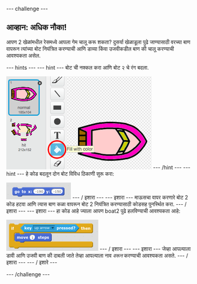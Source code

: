 \--- challenge \---

## आव्हान: अधिक नौका!

आपण 2 खेळांमधील रेसमध्ये आपला गेम चालू करू शकता? दुसर्या खेळाडूला पुढे जाण्यासाठी वरच्या बाण वापरून त्यांच्या बोट नियंत्रित करण्याची आणि डाव्या किंवा उजवीकडील बाण की चालू करण्याची आवश्यकता असेल.

\--- hints \--- \--- hint \--- बोट ची नक्कल करा आणि बोट २ चे रंग बदला.

![स्क्रीनशॉट](images/boat-p2.png) \--- /hint \--- \--- hint \--- हे कोड बदलून दोन बोट विविध ठिकाणी सुरू करा:

![स्क्रीनशॉट](images/boat-p2start-blocks.png) \--- / इशारा \--- \--- इशारा \--- माऊसचा वापर करणारे बोट 2 कोड हटवा आणि त्यास बाण कळा वापरून बोट 2 नियंत्रित करण्यासाठी कोडसह पुनर्स्थित करा. \--- / इशारा \--- \--- इशारा \--- हा कोड आहे ज्याला आपण boat2 पुढे हलविण्याची आवश्यकता आहे:

![स्क्रीनशॉट](images/boat-p2forward-blocks.png) \--- / इशारा \--- \--- इशारा \--- जेव्हा आपल्याला डावी आणि उजवी बाण की दाबली जाते तेव्हा आपल्याला नाव *वरून* करण्याची आवश्यकता असते. \--- / इशारा \--- \--- / इशारे \---

\--- /challenge \---